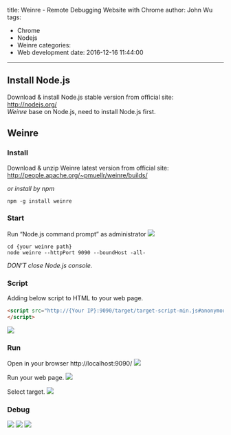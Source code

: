 title: Weinre - Remote Debugging Website with Chrome
author: John Wu
tags:
  - Chrome
  - Nodejs
  - Weinre
categories:
  - Web development
date: 2016-12-16 11:44:00
---
## Install Node.js
Download & install Node.js stable version from official site: http://nodejs.org/  
*Weinre* base on Node.js, need to install Node.js first.

## Weinre
### Install
Download & unzip Weinre latest version from official site:  
http://people.apache.org/~pmuellr/weinre/builds/

*or install by npm*
```
npm -g install weinre
```

### Start
Run “Node.js command prompt” as administrator
![](/images/pasted-5.png)
```
cd {your weinre path}
node weinre --httpPort 9090 --boundHost -all-
```
*DON’T close Node.js console.*

### Script
Adding below script to HTML to your web page.
``` html
<script src="http://{Your IP}:9090/target/target-script-min.js#anonymous">
</script>
```
![](/images/pasted-7.png)

### Run
Open in your browser http://localhost:9090/
![](/images/pasted-6.png)

Run your web page.
![](/images/pasted-8.png)

Select target.
![](/images/pasted-9.png)

### Debug
![](/images/pasted-16.png)
![](/images/pasted-13.png)
![](/images/pasted-14.png)